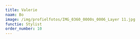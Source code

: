 ```yaml
---
title: Valerie
naam: Bo
image: /img/profielfotos/IMG_0360_0000s_0006_Layer 11.jpg
functie: Stylist
order_number: 10
---
```

